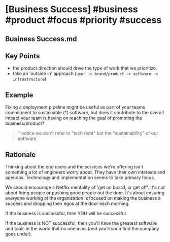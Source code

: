 # [Business Success] #business #product #focus #priority #success

## Business Success.md

## Key Points

- the product direction should drive the type of work that we prioritize.
- take an 'outside in' approach (`user -> brand/product -> software -> infrastructure`)

## Example

Fixing a deployment pipeline might be useful as part of your teams commitment to sustainable (†) software, but does it contribute to the overall impact your team is having on reaching the goal of promoting the business/product?

> † notice we don't refer to "tech debt" but the "sustainability" of our software.

## Rationale

Thinking about the end users and the services we're offering isn't something a lot of engineers worry about. They have their own interests and agendas. Technology and implementation seems to take primary focus.

We should encourage a Netflix mentality of 'get on board, or get off'. It's not about firing people or pushing good people out the door. It's about ensuring everyone working at the organization is focused on making the business a success and dropping their egos at the door each morning.

If the business is successful, then YOU will be successful.

If the business is NOT successful, then you'll have the greatest software and tools in the world that no one uses (and you'll soon find the company goes under).

